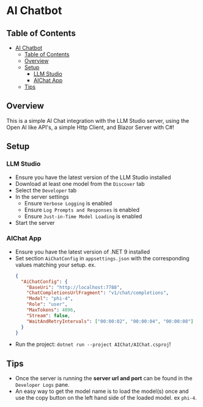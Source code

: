 # AI Chatbot

## Table of Contents

- [AI Chatbot](#ai-chatbot)
    - [Table of Contents](#table-of-contents)
    - [Overview](#overview)
    - [Setup](#setup)
        - [LLM Studio](#llm-studio)
        - [AIChat App](#aichat-app)
    - [Tips](#tips)

## Overview

This is a simple AI Chat integration with the LLM Studio server, using the Open AI like API's, a simple Http Client, and
Blazor Server with C#!

## Setup

### LLM Studio

- Ensure you have the latest version of the LLM Studio installed
- Download at least one model from the `Discover` tab
- Select the `Developer` tab
- In the server settings
    - Ensure `Verbose Logging` is enabled
    - Ensure `Log Prompts and Responses` is enabled
    - Ensure `Just-in-Time Model Loading` is enabled
- Start the server

### AIChat App

- Ensure you have the latest version of .NET 9 installed
- Set section `AiChatConfig` in `appsettings.json` with the corresponding values matching your setup.
  ex.
  ```json
  {
    "AiChatConfig": {
      "BaseUri": "http://localhost:7788",
      "ChatCompletionsUrlFragment": "v1/chat/completions",
      "Model": "phi-4",
      "Role": "user",
      "MaxTokens": 4096,
      "Stream": false,
      "WaitAndRetryIntervals": ["00:00:02", "00:00:04", "00:00:08"]
    }
  }
  ```
- Run the project: `dotnet run --project AIChat/AIChat.csproj`!

## Tips

- Once the server is running the **server url and port** can be found in the `Developer Logs` pane.
- An easy way to get the model name is to load the model(s) once and use the copy button on the left hand side of the
  loaded model. ex `phi-4`.
